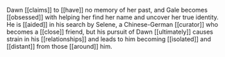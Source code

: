 Dawn [[claims]] to [[have]] no memory of her past, and Gale becomes [[obsessed]] with helping her find her name and uncover her true identity. He is [[aided]] in his search by Selene, a Chinese-German [[curator]] who becomes a [[close]] friend, but his pursuit of Dawn [[ultimately]] causes strain in his [[relationships]] and leads to him becoming [[isolated]] and [[distant]] from those [[around]] him.
